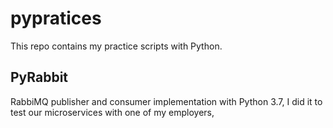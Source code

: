# pypratices

This repo contains my practice scripts with Python.

## PyRabbit
RabbiMQ publisher and consumer implementation with Python 3.7, I did it to test our microservices with one of my employers,
